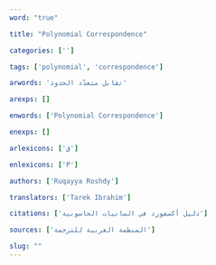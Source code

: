 ```yaml
---
word: "true"

title: "Polynomial Correspondence"

categories: ['']

tags: ['polynomial', 'correspondence']

arwords: 'تقابل متعدّد الحدود'

arexps: []

enwords: ['Polynomial Correspondence']

enexps: []

arlexicons: ['ق']

enlexicons: ['P']

authors: ['Ruqayya Roshdy']

translators: ['Tarek Ibrahim']

citations: ['دليل أكسفورد في السانيات الحاسوبية']

sources: ['المنظمة العربية للترجمة']

slug: ""
---
```

